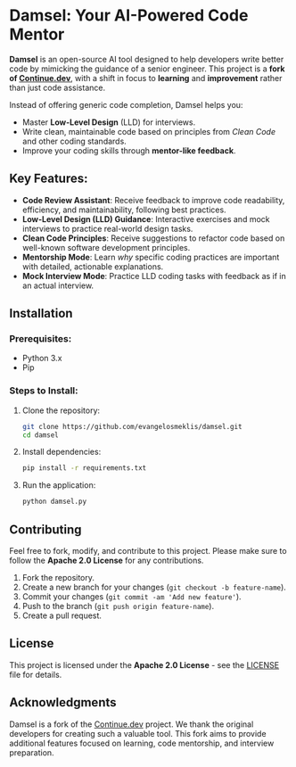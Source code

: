 
# Damsel: Your AI-Powered Code Mentor

**Damsel** is an open-source AI tool designed to help developers write better code by mimicking the guidance of a senior engineer. This project is a **fork of [Continue.dev](https://www.continue.dev/)**, with a shift in focus to **learning** and **improvement** rather than just code assistance.

Instead of offering generic code completion, Damsel helps you:
- Master **Low-Level Design** (LLD) for interviews.
- Write clean, maintainable code based on principles from *Clean Code* and other coding standards.
- Improve your coding skills through **mentor-like feedback**.

## Key Features:
- **Code Review Assistant**: Receive feedback to improve code readability, efficiency, and maintainability, following best practices.
- **Low-Level Design (LLD) Guidance**: Interactive exercises and mock interviews to practice real-world design tasks.
- **Clean Code Principles**: Receive suggestions to refactor code based on well-known software development principles.
- **Mentorship Mode**: Learn *why* specific coding practices are important with detailed, actionable explanations.
- **Mock Interview Mode**: Practice LLD coding tasks with feedback as if in an actual interview.

## Installation

### Prerequisites:
- Python 3.x
- Pip

### Steps to Install:

1. Clone the repository:
   ```bash
   git clone https://github.com/evangelosmeklis/damsel.git
   cd damsel
   ```

2. Install dependencies:
   ```bash
   pip install -r requirements.txt
   ```

3. Run the application:
   ```bash
   python damsel.py
   ```

## Contributing

Feel free to fork, modify, and contribute to this project. Please make sure to follow the **Apache 2.0 License** for any contributions.

1. Fork the repository.
2. Create a new branch for your changes (`git checkout -b feature-name`).
3. Commit your changes (`git commit -am 'Add new feature'`).
4. Push to the branch (`git push origin feature-name`).
5. Create a pull request.

## License

This project is licensed under the **Apache 2.0 License** - see the [LICENSE](LICENSE) file for details.

## Acknowledgments

Damsel is a fork of the [Continue.dev](https://www.continue.dev/) project. We thank the original developers for creating such a valuable tool. This fork aims to provide additional features focused on learning, code mentorship, and interview preparation.
